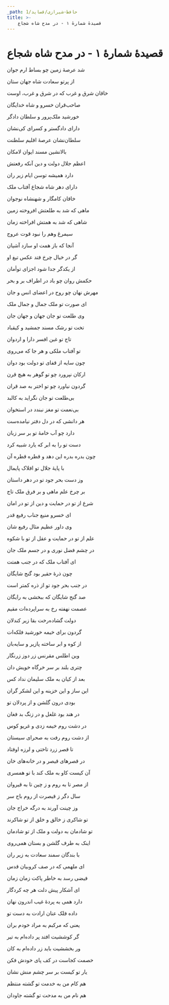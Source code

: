 ```yaml
---
_path: حافظ-شیرازی/قصاید/1
title: >-
    قصیدهٔ شمارهٔ ۱ - در مدح شاه شجاع
---
```

# قصیدهٔ شمارهٔ ۱ - در مدح شاه شجاع

<div class="b" id="bn1"><div class="m1"><p>شد عرصهٔ زمین چو بساط ارم جوان</p></div>
<div class="m2"><p>از پرتو سعادت شاه جهان ستان</p></div></div>
<div class="b" id="bn2"><div class="m1"><p>خاقان شرق و غرب که در شرق و غرب، اوست</p></div>
<div class="m2"><p>صاحب‌قران خسرو و شاه خدایگان</p></div></div>
<div class="b" id="bn3"><div class="m1"><p>خورشید ملک‌پرور و سلطان دادگر</p></div>
<div class="m2"><p>دارای دادگستر و کسرای کی‌نشان</p></div></div>
<div class="b" id="bn4"><div class="m1"><p>سلطان‌نشان عرصهٔ اقلیم سلطنت</p></div>
<div class="m2"><p>بالانشین مسند ایوان لامکان</p></div></div>
<div class="b" id="bn5"><div class="m1"><p>اعظم جلال دولت و دین آنکه رفعتش</p></div>
<div class="m2"><p>دارد همیشه توسن ایام زیر ران</p></div></div>
<div class="b" id="bn6"><div class="m1"><p>دارای دهر شاه شجاع آفتاب ملک</p></div>
<div class="m2"><p>خاقان کامگار و شهنشاه نوجوان</p></div></div>
<div class="b" id="bn7"><div class="m1"><p>ماهی که شد به طلعتش افروخته زمین</p></div>
<div class="m2"><p>شاهی که شد به همتش افراخته زمان</p></div></div>
<div class="b" id="bn8"><div class="m1"><p>سیمرغ وهم را نبود قوت عروج</p></div>
<div class="m2"><p>آنجا که باز همت او سازد آشیان</p></div></div>
<div class="b" id="bn9"><div class="m1"><p>گر در خیال چرخ فتد عکس تیغ او</p></div>
<div class="m2"><p>از یکدگر جدا شود اجزای توأمان</p></div></div>
<div class="b" id="bn10"><div class="m1"><p>حکمش روان چو باد در اطراف بر و بحر</p></div>
<div class="m2"><p>مهرش نهان چو روح در اعضای انس و جان</p></div></div>
<div class="b" id="bn11"><div class="m1"><p>ای صورت تو ملک جمال و جمال ملک</p></div>
<div class="m2"><p>وی طلعت تو جان جهان و جهان جان</p></div></div>
<div class="b" id="bn12"><div class="m1"><p>تخت تو رشک مسند جمشید و کیقباد</p></div>
<div class="m2"><p>تاج تو غبن افسر دارا و اردوان</p></div></div>
<div class="b" id="bn13"><div class="m1"><p>تو آفتاب ملکی و هر جا که می‌روی</p></div>
<div class="m2"><p>چون سایه از قفای تو دولت بود دوان</p></div></div>
<div class="b" id="bn14"><div class="m1"><p>ارکان نپرورد چو تو گوهر به هیچ قرن</p></div>
<div class="m2"><p>گردون نیاورد چو تو اختر به صد قران</p></div></div>
<div class="b" id="bn15"><div class="m1"><p>بی‌طلعت تو جان نگراید به کالبد</p></div>
<div class="m2"><p>بی‌نعمت تو مغز نبندد در استخوان</p></div></div>
<div class="b" id="bn16"><div class="m1"><p>هر دانشی که در دل دفتر نیامده‌ست</p></div>
<div class="m2"><p>دارد چو آب خامهٔ تو بر سر زبان</p></div></div>
<div class="b" id="bn17"><div class="m1"><p>دست تو را به ابر که یارد شبیه کرد</p></div>
<div class="m2"><p>چون بدره بدره این دهد و قطره قطره آن</p></div></div>
<div class="b" id="bn18"><div class="m1"><p>با پایهٔ جلال تو افلاک پایمال</p></div>
<div class="m2"><p>وز دست بحر جود تو در دهر داستان</p></div></div>
<div class="b" id="bn19"><div class="m1"><p>بر چرخ علم ماهی و بر فرق ملک تاج</p></div>
<div class="m2"><p>شرع از تو در حمایت و دین از تو در امان</p></div></div>
<div class="b" id="bn20"><div class="m1"><p>ای خسرو منیع جناب رفیع قدر</p></div>
<div class="m2"><p>وی داور عظیم مثال رفیع‌ شان</p></div></div>
<div class="b" id="bn21"><div class="m1"><p>علم از تو در حمایت و عقل از تو با شکوه</p></div>
<div class="m2"><p>در چشم فضل نوری و در جسم ملک جان</p></div></div>
<div class="b" id="bn22"><div class="m1"><p>ای آفتاب ملک که در جنب همتت</p></div>
<div class="m2"><p>چون ذرهٔ حقیر بود گنج شایگان</p></div></div>
<div class="b" id="bn23"><div class="m1"><p>در جنب بحر جود تو از ذره کمتر است</p></div>
<div class="m2"><p>صد گنج شایگان که ببخشی به رایگان</p></div></div>
<div class="b" id="bn24"><div class="m1"><p>عصمت نهفته رخ به سراپرده‌ات مقیم</p></div>
<div class="m2"><p>دولت گشاده‌رخت بقا زیر کندلان</p></div></div>
<div class="b" id="bn25"><div class="m1"><p>گردون برای خیمه خورشید فلکه‌ات</p></div>
<div class="m2"><p>از کوه و ابر ساخته پازیر و سایه‌بان</p></div></div>
<div class="b" id="bn26"><div class="m1"><p>وین اطلس مقرنس زر دوز زرنگار</p></div>
<div class="m2"><p>چتری بلند بر سر خرگاه خویش دان</p></div></div>
<div class="b" id="bn27"><div class="m1"><p>بعد از کیان به ملک سلیمان نداد کس</p></div>
<div class="m2"><p>این ساز و این خزینه و این لشکر گران</p></div></div>
<div class="b" id="bn28"><div class="m1"><p>بودی درون گلشن و از پردلان تو</p></div>
<div class="m2"><p>در هند بود غلغل و در زنگ بد فغان</p></div></div>
<div class="b" id="bn29"><div class="m1"><p>در دشت روم خیمه زدی و غریو کوس</p></div>
<div class="m2"><p>از دشت روم رفت به صحرای سیستان</p></div></div>
<div class="b" id="bn30"><div class="m1"><p>تا قصر زرد تاختی و لرزه اوفتاد</p></div>
<div class="m2"><p>در قصرهای قیصر و در خانه‌های خان</p></div></div>
<div class="b" id="bn31"><div class="m1"><p>آن کیست کاو به ملک کند با تو همسری</p></div>
<div class="m2"><p>از مصر تا به روم و ز چین تا به قیروان</p></div></div>
<div class="b" id="bn32"><div class="m1"><p>سال دگر ز قیصرت از روم باج سر</p></div>
<div class="m2"><p>وز چینت آورند به درگه خراج جان</p></div></div>
<div class="b" id="bn33"><div class="m1"><p>تو شاکری ز خالق و خلق از تو شاکرند</p></div>
<div class="m2"><p>تو شادمان به دولت و ملک از تو شادمان</p></div></div>
<div class="b" id="bn34"><div class="m1"><p>اینک به طرف گلشن و بستان همی‌روی</p></div>
<div class="m2"><p>با بندگان سمند سعادت به زیر ران</p></div></div>
<div class="b" id="bn35"><div class="m1"><p>ای ملهمی که در صف کروبیان قدس</p></div>
<div class="m2"><p>فیضی رسد به خاطر پاکت زمان زمان</p></div></div>
<div class="b" id="bn36"><div class="m1"><p>ای آشکار پیش دلت هر چه کردگار</p></div>
<div class="m2"><p>دارد همی به پردهٔ غیب اندرون نهان</p></div></div>
<div class="b" id="bn37"><div class="m1"><p>داده فلک عنان ارادت به دست تو</p></div>
<div class="m2"><p>یعنی که مرکبم به مراد خودم بران</p></div></div>
<div class="b" id="bn38"><div class="m1"><p>گر کوششیت افتد پر داده‌ام به تیر</p></div>
<div class="m2"><p>ور بخششیت باید زر داده‌ام به کان</p></div></div>
<div class="b" id="bn39"><div class="m1"><p>خصمت کجاست در کف پای خودش فکن</p></div>
<div class="m2"><p>یار تو کیست بر سر چشم منش نشان</p></div></div>
<div class="b" id="bn40"><div class="m1"><p>هم کام من به خدمت تو گشته منتظم</p></div>
<div class="m2"><p>هم نام من به مدحت تو گشته جاودان</p></div></div>
